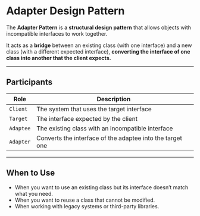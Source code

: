 # Adapter Design Pattern

The **Adapter Pattern** is a **structural design pattern** that allows objects with incompatible interfaces to work together.

It acts as a **bridge** between an existing class (with one interface) and a new class (with a different expected interface), **converting the interface of one class into another that the client expects.**

---

## Participants

| Role         | Description                                                  |
|--------------|--------------------------------------------------------------|
| `Client`     | The system that uses the target interface                    |
| `Target`     | The interface expected by the client                         |
| `Adaptee`    | The existing class with an incompatible interface            |
| `Adapter`    | Converts the interface of the adaptee into the target one    |

---

## When to Use

- When you want to use an existing class but its interface doesn’t match what you need.
- When you want to reuse a class that cannot be modified.
- When working with legacy systems or third-party libraries.